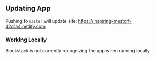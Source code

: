 ## Updating App

Pushing to `master` will update site: https://inspiring-mestorf-42d1a4.netlify.com

### Working Locally

Blockstack is not currently recognizing the app when running locally.